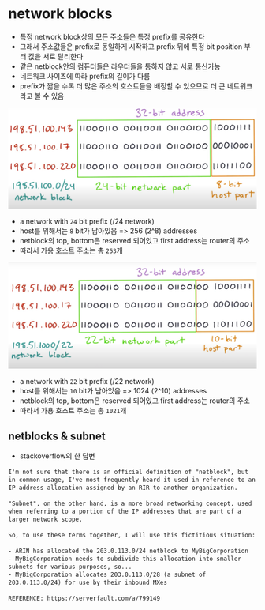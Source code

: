# network blocks

- 특정 network block상의 모든 주소들은 특정 prefix를 공유한다
- 그래서 주소값들은 prefix로 동일하게 시작하고 prefix 뒤에 특정 bit position 부터 값을 서로 달리한다
- 같은 netblock안의 컴퓨터들은 라우터들을 통하지 않고 서로 통신가능
- 네트워크 사이즈에 따라 prefix의 길이가 다름
- prefix가 짧을 수록 더 많은 주소의 호스트들을 배정할 수 있으므로 더 큰 네트워크라고 볼 수 있음

![netblock1](../images/netblock_example1.png)

- a network with `24` bit prefix (/24 network)
- host를 위해서는 `8` bit가 남아있음 => 256 (2^8) addresses
- netblock의 top, bottom은 reserved 되어있고 first address는 router의 주소
- 따라서 가용 호스트 주소는 총 `253`개

![netblock2](../images/netblock_example2.png)

- a network with `22` bit prefix (/22 network)
- host를 위해서는 `10` bit가 남아있음 => 1024 (2^10) addresses
- netblock의 top, bottom은 reserved 되어있고 first address는 router의 주소
- 따라서 가용 호스트 주소는 총 `1021`개

## netblocks & subnet

- stackoverflow의 한 답변
```
I'm not sure that there is an official definition of "netblock", but in common usage, I've most frequently heard it used in reference to an IP address allocation assigned by an RIR to another organization.

"Subnet", on the other hand, is a more broad networking concept, used when referring to a portion of the IP addresses that are part of a larger network scope.

So, to use these terms together, I will use this fictitious situation:

- ARIN has allocated the 203.0.113.0/24 netblock to MyBigCorporation
- MyBigCorporation needs to subdivide this allocation into smaller subnets for various purposes, so...
- MyBigCorporation allocates 203.0.113.0/28 (a subnet of 203.0.113.0/24) for use by their inbound MXes

REFERENCE: https://serverfault.com/a/799149
```
